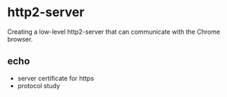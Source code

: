 # http2-server
Creating a low-level http2-server that can communicate with the Chrome browser. 



## echo 
- server certificate for https
- protocol study
